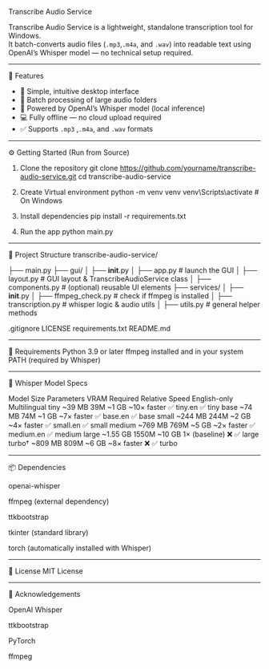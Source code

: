 Transcribe Audio Service

Transcribe Audio Service is a lightweight, standalone transcription tool for Windows.  
It batch-converts audio files (`.mp3`,`.m4a`, and `.wav`) into readable text using OpenAI’s Whisper model — no technical setup required.

---

🚀 Features

- 🎯 Simple, intuitive desktop interface
- 🔁 Batch processing of large audio folders
- 🧠 Powered by OpenAI’s Whisper model (local inference)
- 💻 Fully offline — no cloud upload required
- ✅ Supports `.mp3` ,`.m4a`, and `.wav` formats

---

⚙️ Getting Started (Run from Source)

1. Clone the repository
git clone https://github.com/yourname/transcribe-audio-service.git
cd transcribe-audio-service

2. Create Virtual environment
python -m venv venv
venv\Scripts\activate  # On Windows

3. Install dependencies
pip install -r requirements.txt

4. Run the app
python main.py

---

📁 Project Structure
transcribe-audio-service/

├── main.py
├── gui/
│   ├── __init__.py
│   ├── app.py               # launch the GUI
│   ├── layout.py            # GUI layout & TranscribeAudioService class
│   ├── components.py        # (optional) reusable UI elements
├── services/
│   ├── __init__.py
│   ├── ffmpeg_check.py      # check if ffmpeg is installed
│   ├── transcription.py     # whisper logic & audio utils
│   ├── utils.py             # general helper methods

.gitignore
LICENSE
requirements.txt 
README.md

---

🧾 Requirements
Python 3.9 or later
ffmpeg installed and in your system PATH (required by Whisper)

---

🧠 Whisper Model Specs

Model	Size	Parameters	VRAM Required	Relative Speed	English-only	Multilingual
tiny	~39 MB	39M	~1 GB	~10× faster	✅ tiny.en	✅ tiny
base	~74 MB	74M	~1 GB	~7× faster	✅ base.en	✅ base
small	~244 MB	244M	~2 GB	~4× faster	✅ small.en	✅ small
medium	~769 MB	769M	~5 GB	~2× faster	✅ medium.en	✅ medium
large	~1.55 GB	1550M	~10 GB	1× (baseline)	❌	✅ large
turbo†	~809 MB	809M	~6 GB	~8× faster	❌	✅ turbo

---

📦 Dependencies

openai-whisper

ffmpeg (external dependency)

ttkbootstrap

tkinter (standard library)

torch (automatically installed with Whisper)

---

📃 License
MIT License

---

🙌 Acknowledgements

OpenAI Whisper

ttkbootstrap

PyTorch

ffmpeg
